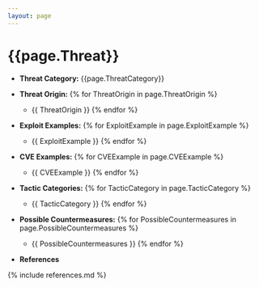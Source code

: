 ```yaml
---
layout: page
---
```

# {{page.Threat}}

- __Threat Category:__ {{page.ThreatCategory}}
- __Threat Origin:__
{% for ThreatOrigin in page.ThreatOrigin %}
    - {{ ThreatOrigin }}
{% endfor %}
- __Exploit Examples:__
{% for ExploitExample in page.ExploitExample %}
    - {{ ExploitExample }}
{% endfor %}
- __CVE Examples:__
{% for CVEExample in page.CVEExample %}
    - {{ CVEExample }}
{% endfor %}
- __Tactic Categories:__
{% for TacticCategory in page.TacticCategory %}
    - {{ TacticCategory }}
{% endfor %}
- __Possible Countermeasures:__
{% for PossibleCountermeasures in page.PossibleCountermeasures %}
    - {{ PossibleCountermeasures }}
{% endfor %}

- __References__

{% include references.md %}
